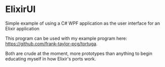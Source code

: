 # ElixirUI
Simple example of using a C# WPF application as the user interface for an Elixir application

This program can be used with my example program here: https://github.com/frank-taylor-pcg/tortuga.

Both are crude at the moment, more prototypes than anything to begin educating myself in how Elixir's ports work.

